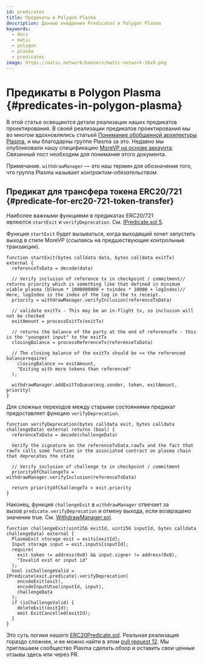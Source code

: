 ```yaml
---
id: predicates
title: Предикаты в Polygon Plasma
description: Данные внедрения Predicates в Polygon Plasma
keywords:
  - docs
  - matic
  - polygon
  - plasma
  - predicates
image: https://matic.network/banners/matic-network-16x9.png
---
```


# Предикаты в Polygon Plasma {#predicates-in-polygon-plasma}

В этой статье освещаются детали реализации наших предикатов проектирования. В своей реализации предикатов проектирования мы во многом вдохновлялись статьей [Понимание обобщенной архитектуры Plasma](https://medium.com/plasma-group/plapps-and-predicates-understanding-the-generalized-plasma-architecture-fc171b25741), и мы благодарны группе Plasma за это. Недавно мы опубликовали нашу спецификацию [MoreVP на основе аккаунта](https://ethresear.ch/t/account-based-plasma-morevp/5480). Связанный пост необходим для понимания этого документа.

Примечание. `withdrawManager` — это наш термин для обозначения того, что группа Plasma называет *контрактом-обязательством*.

## Предикат для трансфера токена ERC20/721 {#predicate-for-erc20-721-token-transfer}

Наиболее важными функциями в предикатах ERC20/721 являются `startExit` и `verifyDeprecation`. См. [IPredicate.sol 5](https://github.com/maticnetwork/contracts/blob/master/contracts/root/predicates/IPredicate.sol).

Функция `startExit` будет вызываться, когда выходящий хочет запустить выход в стиле MoreVP (ссылаясь на предшествующие контрольные транзакции).

```solidity
function startExit(bytes calldata data, bytes calldata exitTx) external {
  referenceTxData = decode(data)

  // Verify inclusion of reference tx in checkpoint / commitment// returns priority which is something like that defined in minimum viable plasma (blknum * 1000000000 + txindex * 10000 + logIndex)// Here, logIndex is the index of the log in the tx receipt.
  priority = withdrawManager.verifyInclusion(referenceTxData)

  // validate exitTx - This may be an in-flight tx, so inclusion will not be checked
  exitAmount = processExitTx(exitTx)

  // returns the balance of the party at the end of referenceTx - this is the "youngest input" to the exitTx
  closingBalance = processReferenceTx(referenceTxData)

  // The closing balance of the exitTx should be <= the referenced balancerequire(
    closingBalance >= exitAmount,
    "Exiting with more tokens than referenced"
  );

  withdrawManager.addExitToQueue(msg.sender, token, exitAmount, priority)
}
```

Для сложных переходов между старыми состояниями предикат предоставляет функцию `verifyDeprecation`.

```solidity
function verifyDeprecation(bytes calldata exit, bytes calldata challengeData) external returns (bool) {
  referenceTxData = decode(challengeData)

  Verify the signature on the referenceTxData.rawTx and the fact that rawTx calls some function in the associated contract on plasma chain that deprecates the state

  // Verify inclusion of challenge tx in checkpoint / commitment
  priorityOfChallengeTx = withdrawManager.verifyInclusion(referenceTxData)

  return priorityOfChallengeTx > exit.priority
}
```

Наконец, функция `challengeExit` в `withdrawManager` отвечает за вызов `predicate.verifyDeprecation` и отмену выхода, если возвращено значение true. См. [WithdrawManager.sol](https://github.com/maticnetwork/contracts/blob/master/contracts/root/withdrawManager/WithdrawManager.sol#L184).

```solidity
function challengeExit(uint256 exitId, uint256 inputId, bytes calldata challengeData) external {
  PlasmaExit storage exit = exits[exitId];
  Input storage input = exit.inputs[inputId];
  require(
    exit.token != address(0x0) && input.signer != address(0x0),
    "Invalid exit or input id"
  );
  bool isChallengeValid = IPredicate(exit.predicate).verifyDeprecation(
    encodeExit(exit),
    encodeInputUtxo(inputId, input),
    challengeData
  );
  if (isChallengeValid) {
    deleteExit(exitId);
    emit ExitCancelled(exitId);
  }
}
```

Это суть логики нашего [ERC20Predicate.sol](https://github.com/maticnetwork/contracts/blob/master/contracts/root/predicates/ERC20Predicate.sol). Реальная реализация гораздо сложнее, и ее можно найти в этом [pull request 12](https://github.com/maticnetwork/contracts/pull/78). Мы приглашаем сообщество Plasma сделать обзор и оставить свои ценные отзывы здесь или через PR.